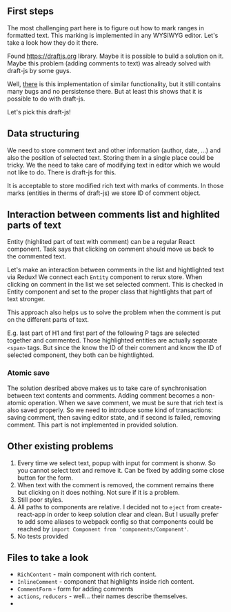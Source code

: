 ## First steps

The most challenging part here is to figure out how to mark ranges in formatted text.
This marking is implemented in any WYSIWYG editor. Let's take a look how they do it there.

Found https://draftjs.org library. Maybe it is possible to build a solution on it.
Maybe this problem (adding comments to text) was already solved with draft-js by some guys.

Well, [there](https://github.com/maxxafari/draftjs-comment-text) is this implementation of similar functionality, but it still contains many bugs and no persistense there. But at least this shows that it is possible to do with draft-js.

Let's pick this draft-js!

## Data structuring

We need to store comment text and other information (author, date, ...) and also the position of selected text. Storing them in a single place could be tricky. We the need to take care of modifying text in editor which we would not like to do. There is draft-js for this.

It is acceptable to store modified rich text with marks of comments. In those marks (entities in therms of draft-js) we store ID of comment object.

## Interaction between comments list and highlited parts of text

Entity (highlited part of text with comment) can be a regular React component. Task says that clicking on comment should move us back to the commented text.

Let's make an interaction between comments in the list and hightlighted text via Redux! We connect each `Entity` component to rerux store. When clicking on comment in the list we set selected comment. This is checked in Entity component and set to the proper class that hightlights that part of text stronger.

This approach also helps us to solve the problem when the comment is put on the different parts of text.

E.g. last part of H1 and first part of the following P tags are selected together and commented. Those highlighted entities are actually separate `<span>` tags. But since the know the ID of their comment and know the ID of selected component, they both can be hightlighted.

### Atomic save

The solution desribed above makes us to take care of synchronisation between text contents and comments. Adding comment becomes a non-atomic operation. When we save comment, we must be sure that rich text is also saved properly. So we need to introduce some kind of transactions: saving comment, then saving editor state, and if second is failed, removing comment. This part is not implemented in provided solution.

## Other existing problems

1. Every time we select text, popup with input for comment is shonw. So you cannot select text and remove it. Can be fixed by adding some close button for the form.
1. When text with the comment is removed, the comment remains there but clicking on it does nothing. Not sure if it is a problem.
1. Still poor styles.
1. All paths to components are relative. I decided not to `eject` from create-react-app in order to keep solution clear and clean. But I usually prefer to add some aliases to webpack config so that components could be reached by `import Component from 'components/Component'`.
1. No tests provided

## Files to take a look

* `RichContent` - main component with rich content.
* `InlineComment` - component that highlights inside rich content.
* `CommentForm` - form for adding comments
* `actions`, `reducers` - well... their names describe themselves.
*
